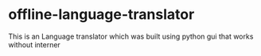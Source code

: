 # offline-language-translator
This is an Language translator which was built using python gui that works without interner
